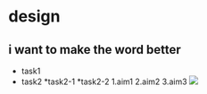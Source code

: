 # design
## i want to make the word better
* task1
* task2
   *task2-1
   *task2-2
  1.aim1
  2.aim2
  3.aim3
  ![](https://gitlab.com/picbed/bed/uploads/75985eac80cb11269120d0283ce6a8a5/logo.png)

